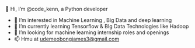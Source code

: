  👋 Hi, I’m @code_kenn, a Python developer 
- 👀 I’m interested in Machine Learning , Big Data and deep learning
- 🌱 I’m currently learning Tensorflow & BIg Data Technologies like Hadoop
- 💞️ I’m looking for machine learning internship roles and openings
- 📫 Hmu at udemeobongjames3@gmail.com
